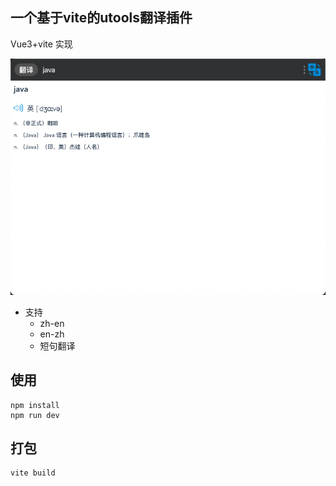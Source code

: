 ## 一个基于vite的utools翻译插件

Vue3+vite 实现


![](prod.png)

- 支持 
  - zh-en
  - en-zh
  - 短句翻译

## 使用

```shell
npm install
npm run dev
```

## 打包

```shell
vite build
```